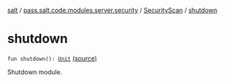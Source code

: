 [salt](../../index.md) / [pass.salt.code.modules.server.security](../index.md) / [SecurityScan](index.md) / [shutdown](./shutdown.md)

# shutdown

`fun shutdown(): `[`Unit`](https://kotlinlang.org/api/latest/jvm/stdlib/kotlin/-unit/index.html) [(source)](https://github.com/kurbaniec-tgm/salt/tree/master/code/modules/server/security/SecurityScan.kt#L41)

Shutdown module.

